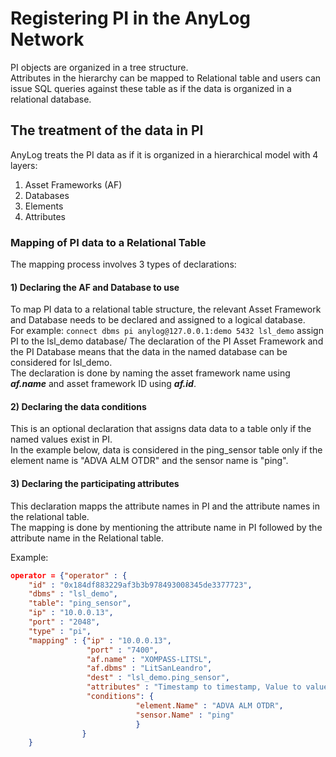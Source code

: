 # Registering PI in the AnyLog Network

PI objects are organized in a tree structure.  
Attributes in the hierarchy can be mapped to Relational table and users can issue SQL queries against these table as if the data is organized in a relational database.  

## The treatment of the data in PI
AnyLog treats the PI data as if it is organized in a hierarchical model with 4 layers: 
 1) Asset Frameworks (AF)
 2) Databases
 3) Elements
 4) Attributes
 
### Mapping of PI data to a Relational Table 

The mapping process involves 3 types of declarations:
 
#### 1) Declaring the AF and Database to use
 
To map PI data to a relational table structure, the relevant Asset Framework and Database needs to be declared and assigned to a logical database.  
For example:  ```connect dbms pi anylog@127.0.0.1:demo 5432 lsl_demo``` assign PI to the lsl_demo database/
The declaration of the PI Asset Framework and the PI Database means that the data in the named database can be considered for lsl_demo.  
The declaration is done by naming the asset framework name using ***af.name*** and asset framework ID using ***af.id***.

#### 2) Declaring the data conditions 
This is an optional declaration that assigns data data to a table only if the named values exist in PI.  
In the example below, data is considered in the ping_sensor table only if the element name is "ADVA ALM OTDR" and the sensor name is "ping".
  
#### 3) Declaring the participating attributes
This declaration mapps the attribute names in PI and the attribute names in the relational table.  
The mapping is done by mentioning the attribute name in PI followed by the attribute name in the Relational table.

Example:
```json
operator = {"operator" : {
    "id" : "0x184df883229af3b3b978493008345de3377723",
    "dbms" : "lsl_demo",
    "table": "ping_sensor",
    "ip" : "10.0.0.13",
    "port" : "2048",
    "type" : "pi",
    "mapping" : {"ip" : "10.0.0.13",
                 "port" : "7400",
                 "af.name" : "XOMPASS-LITSL",
                 "af.dbms" : "LitSanLeandro",
                 "dest" : "lsl_demo.ping_sensor",
                 "attributes" : "Timestamp to timestamp, Value to value, sensor.Name to device_name, sensor.WebId to webid",
                 "conditions": { 
                            "element.Name" : "ADVA ALM OTDR",
                            "sensor.Name" : "ping"
                            }
                }
    }
```
